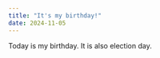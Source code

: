 ```yaml
---
title: "It's my birthday!"
date: 2024-11-05
---
```


Today is my birthday. It is also election day.
